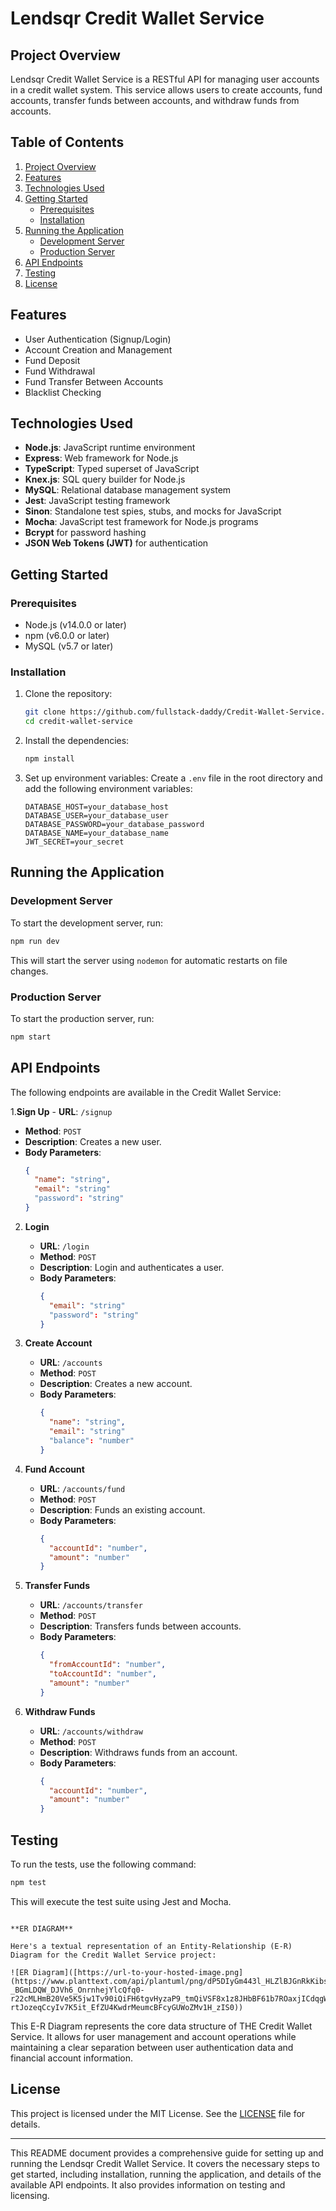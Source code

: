 # Lendsqr Credit Wallet Service

## Project Overview

Lendsqr Credit Wallet Service is a RESTful API for managing user accounts in a credit wallet system. This service allows users to create accounts, fund accounts, transfer funds between accounts, and withdraw funds from accounts.

## Table of Contents

1. [Project Overview](#project-overview)
2. [Features](#features)
3. [Technologies Used](#technologies-used)
4. [Getting Started](#getting-started)
   - [Prerequisites](#prerequisites)
   - [Installation](#installation)
5. [Running the Application](#running-the-application)
   - [Development Server](#development-server)
   - [Production Server](#production-server)
6. [API Endpoints](#api-endpoints)
7. [Testing](#testing)
8. [License](#license)

## Features

- User Authentication (Signup/Login)
- Account Creation and Management
- Fund Deposit
- Fund Withdrawal
- Fund Transfer Between Accounts
- Blacklist Checking

## Technologies Used

- **Node.js**: JavaScript runtime environment
- **Express**: Web framework for Node.js
- **TypeScript**: Typed superset of JavaScript
- **Knex.js**: SQL query builder for Node.js
- **MySQL**: Relational database management system
- **Jest**: JavaScript testing framework
- **Sinon**: Standalone test spies, stubs, and mocks for JavaScript
- **Mocha**: JavaScript test framework for Node.js programs
- **Bcrypt** for password hashing
- **JSON Web Tokens (JWT)** for authentication

## Getting Started

### Prerequisites

- Node.js (v14.0.0 or later)
- npm (v6.0.0 or later)
- MySQL (v5.7 or later)

### Installation

1. Clone the repository:
   ```bash
   git clone https://github.com/fullstack-daddy/Credit-Wallet-Service.git
   cd credit-wallet-service
   ```

2. Install the dependencies:
   ```bash
   npm install
   ```

3. Set up environment variables:
   Create a `.env` file in the root directory and add the following environment variables:
   ```env
   DATABASE_HOST=your_database_host
   DATABASE_USER=your_database_user
   DATABASE_PASSWORD=your_database_password
   DATABASE_NAME=your_database_name
   JWT_SECRET=your_secret
   ```

## Running the Application

### Development Server

To start the development server, run:
```bash
npm run dev
```
This will start the server using `nodemon` for automatic restarts on file changes.

### Production Server

To start the production server, run:
```bash
npm start
```

## API Endpoints

The following endpoints are available in the Credit Wallet Service:

1.**Sign Up**
    - **URL**: `/signup`
   - **Method**: `POST`
   - **Description**: Creates a new user.
   - **Body Parameters**:
     ```json
     {
       "name": "string",
       "email": "string"
       "password": "string"
     }
     ```
2. **Login**
    - **URL**: `/login`
   - **Method**: `POST`
   - **Description**: Login and authenticates a user.
   - **Body Parameters**:
     ```json
     {
       "email": "string"
       "password": "string"
     }
     ```
3. **Create Account**
   - **URL**: `/accounts`
   - **Method**: `POST`
   - **Description**: Creates a new account.
   - **Body Parameters**:
     ```json
     {
       "name": "string",
       "email": "string"
       "balance": "number"
     }
     ```
     
4. **Fund Account**
   - **URL**: `/accounts/fund`
   - **Method**: `POST`
   - **Description**: Funds an existing account.
   - **Body Parameters**:
     ```json
     {
       "accountId": "number",
       "amount": "number"
     }
     ```

5. **Transfer Funds**
   - **URL**: `/accounts/transfer`
   - **Method**: `POST`
   - **Description**: Transfers funds between accounts.
   - **Body Parameters**:
     ```json
     {
       "fromAccountId": "number",
       "toAccountId": "number",
       "amount": "number"
     }
     ```

6. **Withdraw Funds**
   - **URL**: `/accounts/withdraw`
   - **Method**: `POST`
   - **Description**: Withdraws funds from an account.
   - **Body Parameters**:
     ```json
     {
       "accountId": "number",
       "amount": "number"
     }
     ```

## Testing

To run the tests, use the following command:
```bash
npm test
```

This will execute the test suite using Jest and Mocha.
```

**ER DIAGRAM**

Here's a textual representation of an Entity-Relationship (E-R) Diagram for the Credit Wallet Service project:

![ER Diagram]([https://url-to-your-hosted-image.png](https://www.planttext.com/api/plantuml/png/dP5DIyGm443l_HLZlBJGnRkKibsmiEZ1mtgMCHdPG9AMVEZ2hl_TIKjrnGN1N99vaqdU9EiGqSTaJN6bw5KxWbstURWh7Lgg5GLPWJGO0cG0641aAA1feDpLrttVyQYWRR_g7-_BGmLDQW_DJVh6_OnrnhejYlcQfq0-r22cMLHmB20Ve5K5jw1Tv90iQiFH6tgvHyzaP9_tmQiVSF8x1z8JHbBF61b7ROaxjICdqgWk9JuMfqxA8RcOjPRbPJDkAR7tzWpXNB3zm-rtJozeqCcyIv7K5it_EfZU4KwdrMeumcBFcyGUWoZMv1H_zIS0))

```

This E-R Diagram represents the core data structure of THE Credit Wallet Service. It allows for user management and account operations while maintaining a clear separation between user authentication data and financial account information.

## License

This project is licensed under the MIT License. See the [LICENSE](./LICENSE) file for details.

---

This README document provides a comprehensive guide for setting up and running the Lendsqr Credit Wallet Service. It covers the necessary steps to get started, including installation, running the application, and details of the available API endpoints. It also provides information on testing and licensing.
